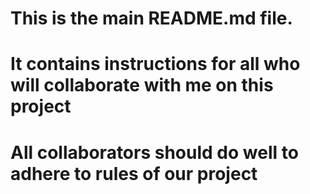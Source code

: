 # This is the main README.md file.
# It contains instructions for all who will collaborate with me on this project
# All collaborators should do well to adhere to rules of our project
